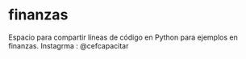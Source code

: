 # finanzas
Espacio para compartir líneas de código en Python para ejemplos en finanzas.
Instagrma : @cefcapacitar
